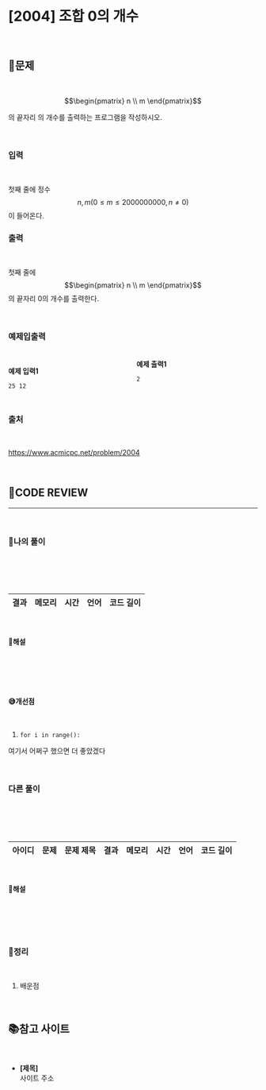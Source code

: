# [2004] 조합 0의 개수

<br/>

## **📝문제**

<br/>

$$\begin{pmatrix}
  n \\
  m
 \end{pmatrix}$$

의 끝자리 의 개수를 출력하는 프로그램을 작성하시오.

<br/>

### **입력**

<br/>

첫째 줄에 정수 $$ n, m(0 \leq m \leq 2000000000, n \neq 0)$$ 이 들어온다.
<br/>

### **출력**

<br/>

첫째 줄에 $$\begin{pmatrix}
  n \\
  m
 \end{pmatrix}$$
의 끝자리 0의 개수를 출력한다.

<br/>

### **예제입출력**

<br/>

<div style="column-count:2; ">
  <div>

**예제 입력1**

```
25 12
```

  </div>
  <div>

**예제 출력1**

```
2
```

  </div>
</div>

<br/>

### **출처**

<br/>

https://www.acmicpc.net/problem/2004

<br/>

## **🧐CODE REVIEW**
***

<br/>

### **🧾나의 풀이**

<br/>

```python

```

<br/>

결과	| 메모리 |	시간 |	언어 |	코드 길이 
:----:|:-----:|:-----:|:-----:|:--------:

<br/>

#### **📝해설**

<br/>

```python
```

<br/>

#### **😅개선점**

<br/>

1. `for i in range():` 

여기서 어쩌구 했으면 더 좋았겠다

<br/>

### **다른 풀이**

<br/>

```python
```

<br/>

아이디 |	문제	| 문제 제목 |	결과	| 메모리 |	시간 |	언어 |	코드 길이 
:-----:|:-----:|:---------:|:-----:|:-----:|:-----:|:----:|:--------:

<br/>

#### **📝해설**

<br/>

```python
```

<br/>

### **🔖정리**

<br/>

1. 배운점

<br/>

## 📚참고 사이트

<br/>

- **[제목]**<br/>
사이트 주소